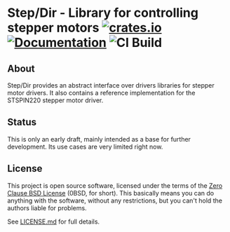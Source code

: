 # Step/Dir - Library for controlling stepper motors [![crates.io](https://img.shields.io/crates/v/step-dir.svg)](https://crates.io/crates/step-dir) [![Documentation](https://docs.rs/step-dir/badge.svg)](https://docs.rs/step-dir) ![CI Build](https://github.com/braun-embedded/step-dir/workflows/CI%20Build/badge.svg)

## About

Step/Dir provides an abstract interface over drivers libraries for stepper motor drivers. It also contains a reference implementation for the STSPIN220 stepper motor driver.

## Status

This is only an early draft, mainly intended as a base for further development. Its use cases are very limited right now.

## License

This project is open source software, licensed under the terms of the [Zero Clause BSD License] (0BSD, for short). This basically means you can do anything with the software, without any restrictions, but you can't hold the authors liable for problems.

See [LICENSE.md] for full details.


[Zero Clause BSD License]: https://opensource.org/licenses/0BSD
[LICENSE.md]: https://github.com/braun-embedded/step-dir/blob/master/LICENSE.md
